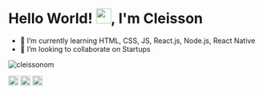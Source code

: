 <h1>Hello World! <img src="https://raw.githubusercontent.com/kaueMarques/kaueMarques/master/hi.gif" width="30px">, I'm Cleisson</h1>

<!--- 🔭 I’m currently working on ...-->
- 🌱 I’m currently learning HTML, CSS, JS, React.js, Node.js, React Native
- 👯 I’m looking to collaborate on Startups 
<p><img src="https://github-readme-stats.vercel.app/api?username=cleissonom&show_icons=true" alt="cleissonom"/></p>
<p>
<a href="https://twitter.com/cleissonom" target="blank"><img align="center" src="https://cdn.jsdelivr.net/npm/simple-icons@3.0.1/icons/twitter.svg" alt="Cleisson" height="20" width="20" /></a>
<a href="https://linkedin.com/in/cleisson-o-538a7b1a7" target="blank"><img align="center" src="https://cdn.jsdelivr.net/npm/simple-icons@3.0.1/icons/linkedin.svg" alt="Cleisson" height="20" width="20" /></a>
<a href="https://instagram.com/com089" target="blank"><img align="center" src="https://cdn.jsdelivr.net/npm/simple-icons@3.0.1/icons/instagram.svg" alt="Cleisson" height="20" width="20" /></a>
</p>

